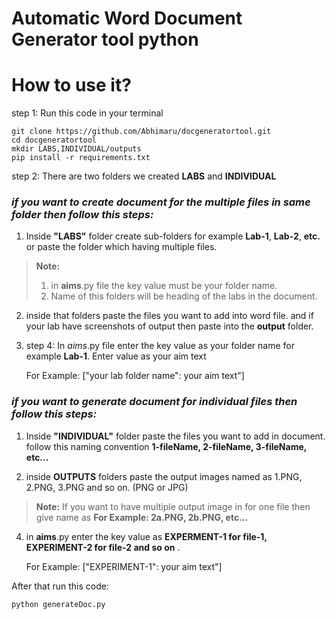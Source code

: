 # Automatic Word Document Generator tool python

# How to use it?

step 1: Run this code in your terminal

    git clone https://github.com/Abhimaru/docgeneratortool.git
    cd docgeneratortool
    mkdir LABS,INDIVIDUAL/outputs
    pip install -r requirements.txt
    
step 2: There are two folders we created **LABS** and **INDIVIDUAL** 
### _if you want to create document for the multiple files in same folder then follow this steps:_

1. Inside **"LABS"** folder create sub-folders  for example **Lab-1**, **Lab-2**, **etc.** or paste the folder which having multiple files.
> **Note:**
> 1. in **aims**.py file the key value must be your folder name.
> 2. Name of this folders will be heading of the labs in the document.

2. inside that folders paste the files you want to add into word file. and if your lab have screenshots of output then paste into the **output** folder.

3. step 4: In *aims*.py file enter the key value as your folder name for example **Lab-1**. Enter value as your aim text

    For Example:
    ["your lab folder name": your aim text"]

### _if you want to generate document for individual files then follow this steps:_
1. Inside **"INDIVIDUAL"** folder paste the files you want to add in document. follow this naming convention **1-fileName, 2-fileName, 3-fileName, etc...**

2. inside **OUTPUTS** folders paste the output images named as 1.PNG, 2.PNG, 3.PNG and so on. (PNG or JPG) 
> **Note:**
If you want to have multiple output image in for one file then give name as **For Example: 2a.PNG, 2b.PNG, etc...**

4.  in **aims**.py enter the key value as **EXPERMENT-1 for file-1, EXPERIMENT-2 for file-2 and so on** .


    For Example:
    ["EXPERIMENT-1": your aim text"]

After that run this code:

    python generateDoc.py

